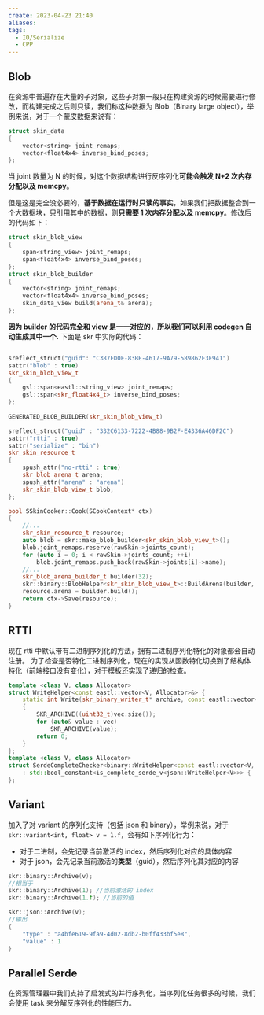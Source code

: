 ```yaml
---
create: 2023-04-23 21:40
aliases: 
tags:
  - IO/Serialize
  - CPP
---
```

## Blob
在资源中普遍存在大量的子对象，这些子对象一般只在构建资源的时候需要进行修改，而构建完成之后则只读，我们称这种数据为 Blob（Binary large object），举例来说，对于一个蒙皮数据来说有：
```cpp
struct skin_data
{
    vector<string> joint_remaps;
    vector<float4x4> inverse_bind_poses;
};
```
 当 joint 数量为 N 的时候，对这个数据结构进行反序列化**可能会触发 N+2 次内存分配以及 memcpy**。

但是这是完全没必要的，**基于数据在运行时只读的事实**，如果我们把数据整合到一个大数据块，只引用其中的数据，则**只需要 1 次内存分配以及 memcpy**。修改后的代码如下：
```cpp
struct skin_blob_view
{
    span<string_view> joint_remaps;
    span<float4x4> inverse_bind_poses;
};
struct skin_blob_builder
{
    vector<string> joint_remaps;
    vector<float4x4> inverse_bind_poses;
	skin_data_view build(arena_t& arena);
};
```

**因为 builder 的代码完全和 view 是一一对应的，所以我们可以利用 codegen 自动生成其中一个.**
下面是 skr 中实际的代码：
```cpp

sreflect_struct("guid": "C387FD0E-83BE-4617-9A79-589862F3F941") 
sattr("blob" : true)
skr_skin_blob_view_t
{
    gsl::span<eastl::string_view> joint_remaps;
    gsl::span<skr_float4x4_t> inverse_bind_poses;
};
    
GENERATED_BLOB_BUILDER(skr_skin_blob_view_t)

sreflect_struct("guid" : "332C6133-7222-4B88-9B2F-E4336A46DF2C")
sattr("rtti" : true)
sattr("serialize" : "bin")
skr_skin_resource_t
{
    spush_attr("no-rtti" : true)
    skr_blob_arena_t arena;
    spush_attr("arena" : "arena")
    skr_skin_blob_view_t blob;
};

bool SSkinCooker::Cook(SCookContext* ctx)
{
    //...
    skr_skin_resource_t resource;
    auto blob = skr::make_blob_builder<skr_skin_blob_view_t>();
    blob.joint_remaps.reserve(rawSkin->joints_count);
    for (auto i = 0; i < rawSkin->joints_count; ++i)
        blob.joint_remaps.push_back(rawSkin->joints[i]->name);
    //...
    skr_blob_arena_builder_t builder(32);
    skr::binary::BlobHelper<skr_skin_blob_view_t>::BuildArena(builder, resource.blob, blob);
    resource.arena = builder.build();
    return ctx->Save(resource);
}
```
## RTTI
现在 rtti 中默认带有二进制序列化的方法，拥有二进制序列化特化的对象都会自动注册。
为了检查是否特化二进制序列化，现在的实现从函数特化切换到了结构体特化（前端接口没有变化），对于模板还实现了递归的检查。
```cpp
template <class V, class Allocator>
struct WriteHelper<const eastl::vector<V, Allocator>&> {
    static int Write(skr_binary_writer_t* archive, const eastl::vector<V, Allocator>& vec)
    {
        SKR_ARCHIVE((uint32_t)vec.size());
        for (auto& value : vec)
            SKR_ARCHIVE(value);
        return 0;
    }
};
template <class V, class Allocator>
struct SerdeCompleteChecker<binary::WriteHelper<const eastl::vector<V, Allocator>&>>
    : std::bool_constant<is_complete_serde_v<json::WriteHelper<V>>> {
};
```
## Variant
加入了对 variant 的序列化支持（包括 json 和 binary），举例来说，对于 `skr::variant<int, float> v = 1.f`，会有如下序列化行为：

- 对于二进制，会先记录当前激活的 index，然后序列化对应的具体内容
- 对于 json，会先记录当前激活的**类型**（guid），然后序列化其对应的内容
```cpp
skr::binary::Archive(v);
//相当于
skr::binary::Archive(1); //当前激活的 index
skr::binary::Archive(1.f); //当前的值

skr::json::Archive(v);
//输出
{
    "type" : "a4bfe619-9fa9-4d02-8db2-b0ff433bf5e8", 
    "value" : 1
}
```
## Parallel Serde
在资源管理器中我们支持了启发式的并行序列化，当序列化任务很多的时候，我们会使用 task 来分解反序列化的性能压力。

